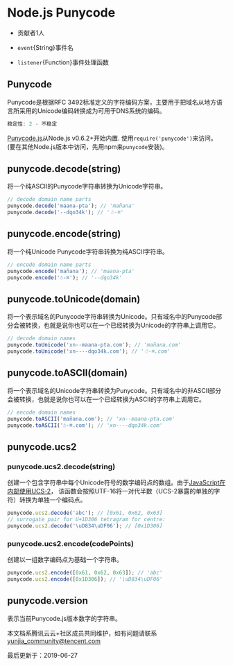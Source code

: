 # Node.js Punycode

- 贡献者1人

  

- `event`{String}事件名
- `listener`{Function}事件处理函数

## Punycode

Punycode是根据RFC 3492标准定义的字符编码方案，主要用于把域名从地方语言所采用的Unicode编码转换成为可用于DNS系统的编码。

```js
稳定性: 2 - 不稳定
```

[Punycode.js](https://github.com/bestiejs/punycode.js)从Node.js v0.6.2+开始内置. 使用`require('punycode')`来访问。 (要在其他Node.js版本中访问，先用npm来`punycode`安装)。

## punycode.decode(string)

将一个纯ASCII的Punycode字符串转换为Unicode字符串。

```js
// decode domain name parts
punycode.decode('maana-pta'); // 'mañana'
punycode.decode('--dqo34k'); // '☃-⌘'
```

## punycode.encode(string)

将一个纯Unicode Punycode字符串转换为纯ASCII字符串。

```js
// encode domain name parts
punycode.encode('mañana'); // 'maana-pta'
punycode.encode('☃-⌘'); // '--dqo34k'
```

## punycode.toUnicode(domain)

将一个表示域名的Punycode字符串转换为Unicode。只有域名中的Punycode部分会被转换，也就是说你也可以在一个已经转换为Unicode的字符串上调用它。

```js
// decode domain names
punycode.toUnicode('xn--maana-pta.com'); // 'mañana.com'
punycode.toUnicode('xn----dqo34k.com'); // '☃-⌘.com'
```

## punycode.toASCII(domain)

将一个表示域名的Unicode字符串转换为Punycode。只有域名中的非ASCII部分会被转换，也就是说你也可以在一个已经转换为ASCII的字符串上调用它。

```js
// encode domain names
punycode.toASCII('mañana.com'); // 'xn--maana-pta.com'
punycode.toASCII('☃-⌘.com'); // 'xn----dqo34k.com'
```

## punycode.ucs2

### punycode.ucs2.decode(string)

创建一个包含字符串中每个Unicode符号的数字编码点的数组。由于[JavaScript在内部使用UCS-2](http://mathiasbynens.be/notes/javascript-encoding)， 该函数会按照UTF-16将一对代半数（UCS-2暴露的单独的字符）转换为单独一个编码点。

```js
punycode.ucs2.decode('abc'); // [0x61, 0x62, 0x63]
// surrogate pair for U+1D306 tetragram for centre:
punycode.ucs2.decode('\uD834\uDF06'); // [0x1D306]
```

### punycode.ucs2.encode(codePoints)

创建以一组数字编码点为基础一个字符串。

```js
punycode.ucs2.encode([0x61, 0x62, 0x63]); // 'abc'
punycode.ucs2.encode([0x1D306]); // '\uD834\uDF06'
```

## punycode.version

表示当前Punycode.js版本数字的字符串。

本文档系腾讯云云+社区成员共同维护，如有问题请联系 yunjia_community@tencent.com

最后更新于：2019-06-27